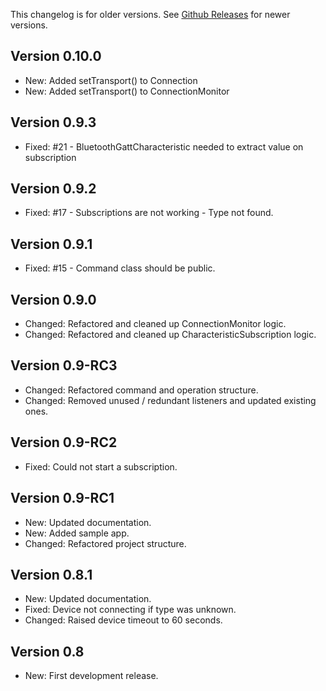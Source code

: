 This changelog is for older versions. See [Github Releases](https://github.com/inovait/neatle/releases) for newer versions.

## Version 0.10.0
 - New: Added setTransport() to Connection
 - New: Added setTransport() to ConnectionMonitor

## Version 0.9.3
 - Fixed: #21 - BluetoothGattCharacteristic needed to extract value on subscription

## Version 0.9.2
 - Fixed: #17 - Subscriptions are not working - Type not found.

## Version 0.9.1
 - Fixed: #15 - Command class should be public.

## Version 0.9.0
 - Changed: Refactored and cleaned up ConnectionMonitor logic.
 - Changed: Refactored and cleaned up CharacteristicSubscription logic.

## Version 0.9-RC3
 - Changed: Refactored command and operation structure.
 - Changed: Removed unused / redundant listeners and updated existing ones.

## Version 0.9-RC2
 - Fixed: Could not start a subscription.

## Version 0.9-RC1
 - New: Updated documentation.
 - New: Added sample app.
 - Changed: Refactored project structure.

## Version 0.8.1
 - New: Updated documentation.
 - Fixed: Device not connecting if type was unknown.
 - Changed: Raised device timeout to 60 seconds.

## Version 0.8
 - New: First development release.
